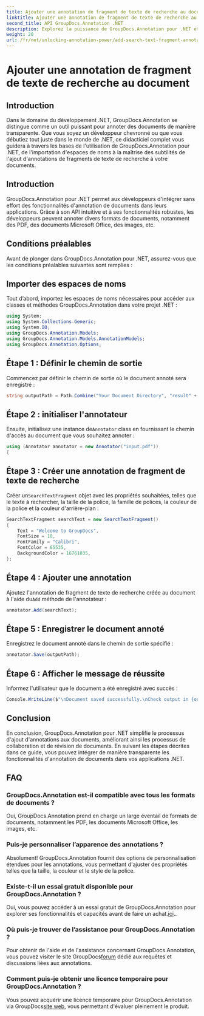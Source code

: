 ```yaml
---
title: Ajouter une annotation de fragment de texte de recherche au document
linktitle: Ajouter une annotation de fragment de texte de recherche au document
second_title: API GroupDocs.Annotation .NET
description: Explorez la puissance de GroupDocs.Annotation pour .NET et ajoutez sans effort des fonctionnalités d'annotation de documents à vos applications.
weight: 20
url: /fr/net/unlocking-annotation-power/add-search-text-fragment-annotation/
---
```


# Ajouter une annotation de fragment de texte de recherche au document

## Introduction
Dans le domaine du développement .NET, GroupDocs.Annotation se distingue comme un outil puissant pour annoter des documents de manière transparente. Que vous soyez un développeur chevronné ou que vous débutiez tout juste dans le monde de .NET, ce didacticiel complet vous guidera à travers les bases de l'utilisation de GroupDocs.Annotation pour .NET, de l'importation d'espaces de noms à la maîtrise des subtilités de l'ajout d'annotations de fragments de texte de recherche à votre documents.
## Introduction
GroupDocs.Annotation pour .NET permet aux développeurs d'intégrer sans effort des fonctionnalités d'annotation de documents dans leurs applications. Grâce à son API intuitive et à ses fonctionnalités robustes, les développeurs peuvent annoter divers formats de documents, notamment des PDF, des documents Microsoft Office, des images, etc.
## Conditions préalables
Avant de plonger dans GroupDocs.Annotation pour .NET, assurez-vous que les conditions préalables suivantes sont remplies :

## Importer des espaces de noms
Tout d’abord, importez les espaces de noms nécessaires pour accéder aux classes et méthodes GroupDocs.Annotation dans votre projet .NET :
```csharp
using System;
using System.Collections.Generic;
using System.IO;
using GroupDocs.Annotation.Models;
using GroupDocs.Annotation.Models.AnnotationModels;
using GroupDocs.Annotation.Options;
```
## Étape 1 : Définir le chemin de sortie
Commencez par définir le chemin de sortie où le document annoté sera enregistré :
```csharp
string outputPath = Path.Combine("Your Document Directory", "result" + Path.GetExtension("input.pdf"));
```
## Étape 2 : initialiser l'annotateur
 Ensuite, initialisez une instance de`Annotator` class en fournissant le chemin d'accès au document que vous souhaitez annoter :
```csharp
using (Annotator annotator = new Annotator("input.pdf"))
{
```
## Étape 3 : Créer une annotation de fragment de texte de recherche
 Créer un`SearchTextFragment` objet avec les propriétés souhaitées, telles que le texte à rechercher, la taille de la police, la famille de polices, la couleur de la police et la couleur d'arrière-plan :
```csharp
SearchTextFragment searchText = new SearchTextFragment()
{
    Text = "Welcome to GroupDocs",
    FontSize = 10,
    FontFamily = "Calibri",
    FontColor = 65535,
    BackgroundColor = 16761035,
};
```
## Étape 4 : Ajouter une annotation
 Ajoutez l'annotation de fragment de texte de recherche créée au document à l'aide du`Add` méthode de l'annotateur :
```csharp
annotator.Add(searchText);
```
## Étape 5 : Enregistrer le document annoté
Enregistrez le document annoté dans le chemin de sortie spécifié :
```csharp
annotator.Save(outputPath);
```
## Étape 6 : Afficher le message de réussite
Informez l'utilisateur que le document a été enregistré avec succès :
```csharp
Console.WriteLine($"\nDocument saved successfully.\nCheck output in {outputPath}.");
```

## Conclusion
En conclusion, GroupDocs.Annotation pour .NET simplifie le processus d'ajout d'annotations aux documents, améliorant ainsi les processus de collaboration et de révision de documents. En suivant les étapes décrites dans ce guide, vous pouvez intégrer de manière transparente les fonctionnalités d'annotation de documents dans vos applications .NET.
## FAQ
### GroupDocs.Annotation est-il compatible avec tous les formats de documents ?
Oui, GroupDocs.Annotation prend en charge un large éventail de formats de documents, notamment les PDF, les documents Microsoft Office, les images, etc.
### Puis-je personnaliser l’apparence des annotations ?
Absolument! GroupDocs.Annotation fournit des options de personnalisation étendues pour les annotations, vous permettant d'ajuster des propriétés telles que la taille, la couleur et le style de la police.
### Existe-t-il un essai gratuit disponible pour GroupDocs.Annotation ?
 Oui, vous pouvez accéder à un essai gratuit de GroupDocs.Annotation pour explorer ses fonctionnalités et capacités avant de faire un achat.[ici](https://releases.groupdocs.com/)..
### Où puis-je trouver de l’assistance pour GroupDocs.Annotation ?
 Pour obtenir de l'aide et de l'assistance concernant GroupDocs.Annotation, vous pouvez visiter le site GroupDocs[forum](https://forum.groupdocs.com/c/annotation/10) dédié aux requêtes et discussions liées aux annotations.
### Comment puis-je obtenir une licence temporaire pour GroupDocs.Annotation ?
 Vous pouvez acquérir une licence temporaire pour GroupDocs.Annotation via GroupDocs[site web](https://purchase.groupdocs.com/temporary-license/), vous permettant d'évaluer pleinement le produit.